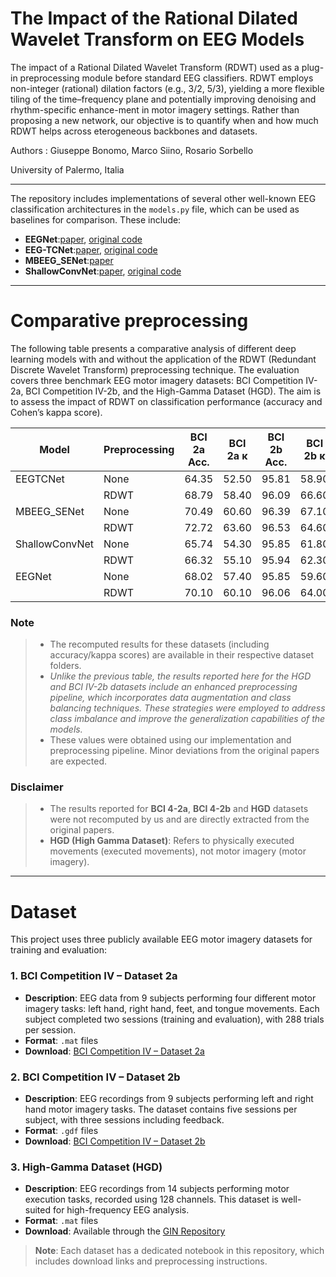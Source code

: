 # The Impact of the Rational Dilated Wavelet Transform on EEG Models


The impact of a Rational Dilated Wavelet Transform (RDWT) used as a plug-in preprocessing module before standard EEG classifiers. RDWT employs non-integer (rational) dilation factors (e.g., 3/2, 5/3), yielding a more flexible tiling of the time–frequency plane and potentially improving denoising and rhythm-specific enhance-ment in motor imagery settings. Rather than proposing a new network, our objective is to quantify when and how much RDWT helps across eterogeneous backbones and datasets.

Authors : Giuseppe Bonomo, Marco Siino, Rosario Sorbello

University of Palermo, Italia 

---
The repository includes implementations of several other well-known EEG classification architectures in the `models.py` file, which can be used as baselines for comparison. These include:

- **EEGNet**:[paper](https://arxiv.org/abs/1611.08024), [original code](https://github.com/vlawhern/arl-eegmodels)
- **EEG-TCNet**:[paper](https://arxiv.org/abs/2006.00622), [original code](https://github.com/iis-eth-zurich/eeg-tcnet)
- **MBEEG_SENet**:[paper](https://www.mdpi.com/2075-4418/12/4/995)
- **ShallowConvNet**:[paper](https://onlinelibrary.wiley.com/doi/full/10.1002/hbm.23730), [original code](https://github.com/braindecode/braindecode)

----
# Comparative preprocessing  

The following table presents a comparative analysis of different deep learning models with and without the application of the RDWT (Redundant Discrete Wavelet Transform) preprocessing technique. The evaluation covers three benchmark EEG motor imagery datasets: BCI Competition IV-2a, BCI Competition IV-2b, and the High-Gamma Dataset (HGD). The aim is to assess the impact of RDWT on classification performance (accuracy and Cohen’s kappa score).


| Model           | Preprocessing | BCI 2a Acc. | BCI 2a κ | BCI 2b Acc. | BCI 2b κ | HGD Acc. | HGD κ |
|----------------|---------------|-------------|----------|-------------|----------|----------|--------|
| EEGTCNet       | None          | 64.35       | 52.50    | 95.81       | 58.90    | 86.60    | 82.10  |
|                | RDWT          | 68.79       | 58.40    | 96.09       | 66.60    | 87.14    | 82.90  |
| MBEEG_SENet    | None          | 70.49       | 60.60    | 96.39       | 67.10    | 88.61    | 84.80  |
|                | RDWT          | 72.72       | 63.60    | 96.53       | 64.60    | 90.26    | 87.00  |         
| ShallowConvNet | None          | 65.74       | 54.30    | 95.85       | 61.80    | 87.05    | 82.70  |
|                | RDWT          | 66.32       | 55.10    | 95.94       | 62.30    | 87.27    | 87.27  |
| EEGNet         | None          | 68.02       | 57.40    | 95.85       | 59.60    | 87.32    | 83.10  |
|                | RDWT          | 70.10       | 60.10    | 96.06       | 64.00    | 88.08    | 84.10  |

### **Note**   
> - The recomputed results for these datasets (including accuracy/kappa scores) are available in their respective dataset folders.  
> - *Unlike the previous table, the results reported here for the HGD and BCI IV-2b datasets include an enhanced preprocessing pipeline, which incorporates data augmentation and class balancing techniques. These strategies were employed to address class imbalance and improve the generalization capabilities of the models.*
> - These values were obtained using our implementation and preprocessing pipeline. Minor deviations from the original papers are expected.

### **Disclaimer**   
> - The results reported for **BCI 4-2a**, **BCI 4-2b** and **HGD** datasets were not recomputed by us and are directly extracted from the original papers.  
> - **HGD (High Gamma Dataset)**: Refers to physically executed movements (executed movements), not motor imagery (motor imagery).

----

# Dataset

This project uses three publicly available EEG motor imagery datasets for training and evaluation:

### 1. BCI Competition IV – Dataset 2a

- **Description**: EEG data from 9 subjects performing four different motor imagery tasks: left hand, right hand, feet, and tongue movements. Each subject completed two sessions (training and evaluation), with 288 trials per session.
- **Format**: `.mat` files
- **Download**: [BCI Competition IV – Dataset 2a](https://bnci-horizon-2020.eu/database/data-sets/001-2014/)

### 2. BCI Competition IV – Dataset 2b

- **Description**: EEG recordings from 9 subjects performing left and right hand motor imagery tasks. The dataset contains five sessions per subject, with three sessions including feedback.
- **Format**: `.gdf` files
- **Download**: [BCI Competition IV – Dataset 2b](https://www.bbci.de/competition/iv/download/)

### 3. High-Gamma Dataset (HGD)

- **Description**: EEG recordings from 14 subjects performing motor execution tasks, recorded using 128 channels. This dataset is well-suited for high-frequency EEG analysis.
- **Format**: `.mat` files
- **Download**: Available through the [GIN Repository](https://web.gin.g-node.org/robintibor/high-gamma-dataset)

> **Note**: Each dataset has a dedicated notebook in this repository, which includes download links and preprocessing instructions.


